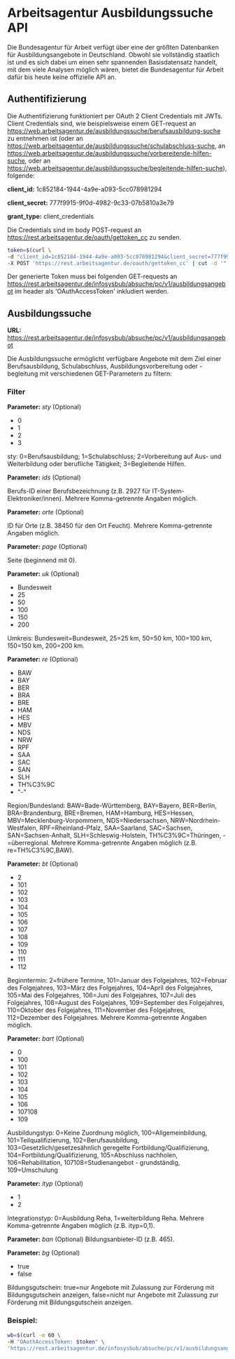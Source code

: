 # Arbeitsagentur Ausbildungssuche API 
Die Bundesagentur für Arbeit verfügt über eine der größten Datenbanken für Ausbildungsangebote in Deutschland. Obwohl sie vollständig staatlich ist und es sich dabei um einen sehr spannenden Basisdatensatz handelt, mit dem viele Analysen möglich wären, bietet die Bundesagentur für Arbeit dafür bis heute keine offizielle API an.


## Authentifizierung
Die Authentifizierung funktioniert per OAuth 2 Client Credentials mit JWTs.
Client Credentials sind, wie beispielsweise einem GET-request an https://web.arbeitsagentur.de/ausbildungssuche/berufsausbildung-suche zu entnehmen ist (oder an https://web.arbeitsagentur.de/ausbildungssuche/schulabschluss-suche, an https://web.arbeitsagentur.de/ausbildungssuche/vorbereitende-hilfen-suche, oder an https://web.arbeitsagentur.de/ausbildungssuche/begleitende-hilfen-suche), folgende:

**client_id:** 1c852184-1944-4a9e-a093-5cc078981294

**client_secret:** 777f9915-9f0d-4982-9c33-07b5810a3e79

**grant_type:** client_credentials

Die Credentials sind im body POST-request an https://rest.arbeitsagentur.de/oauth/gettoken_cc zu senden.

```bash
token=$(curl \
-d "client_id=1c852184-1944-4a9e-a093-5cc078981294&client_secret=777f9915-9f0d-4982-9c33-07b5810a3e79&grant_type=client_credentials" \
-X POST 'https://rest.arbeitsagentur.de/oauth/gettoken_cc' | cut -d '"' -f 4)
```

Der generierte Token muss bei folgenden GET-requests an https://rest.arbeitsagentur.de/infosysbub/absuche/pc/v1/ausbildungsangebot im header als 'OAuthAccessToken' inkludiert werden.


## Ausbildungssuche

**URL:** https://rest.arbeitsagentur.de/infosysbub/absuche/pc/v1/ausbildungsangebot
	

Die Ausbildungssuche ermöglicht verfügbare Angebote mit dem Ziel einer Berufsausbildung, Schulabschluss, Ausbildungsvorbereitung oder -begleitung mit verschiedenen GET-Parametern zu filtern:


### Filter


**Parameter:** *sty*  (Optional)
- 0
- 1
- 2
- 3

sty: 0=Berufsausbildung; 1=Schulabschluss; 2=Vorbereitung auf Aus- und Weiterbildung oder berufliche Tätigkeit; 3=Begleitende Hilfen.


**Parameter:** *ids*  (Optional)

Berufs-ID einer Berufsbezeichnung (z.B. 2927 für IT-System-Elektroniker/innen). Mehrere Komma-getrennte Angaben möglich.


**Parameter:** *orte*  (Optional)

ID für Orte (z.B. 38450 für den Ort Feucht). Mehrere Komma-getrennte Angaben möglich.


**Parameter:** *page* (Optional)

Seite (beginnend mit 0).


**Parameter:** *uk* (Optional)
- Bundesweit
- 25
- 50
- 100
- 150
- 200

Umkreis:  Bundesweit=Bundesweit, 25=25 km, 50=50 km, 100=100 km, 150=150 km, 200=200 km.

**Parameter:** *re*  (Optional)

- BAW
- BAY
- BER
- BRA
- BRE
- HAM
- HES
- MBV
- NDS
- NRW
- RPF
- SAA
- SAC
- SAN
- SLH
- TH%C3%9C
- "-"

Region/Bundesland: BAW=Bade-Württemberg, BAY=Bayern, BER=Berlin, BRA=Brandenburg, BRE=Bremen, HAM=Hamburg, HES=Hessen, MBV=Mecklenburg-Vorpommern, NDS=Niedersachsen, NRW=Nordrhein-Westfalen, RPF=Rheinland-Pfalz, SAA=Saarland, SAC=Sachsen, SAN=Sachsen-Anhalt, SLH=Schleswig-Holstein, TH%C3%9C=Thüringen, -=überregional. Mehrere Komma-getrennte Angaben möglich (z.B. re=TH%C3%9C,BAW).

**Parameter:** *bt* (Optional)
- 2
- 101
- 102
- 103
- 104
- 105
- 106
- 107
- 108
- 109
- 110
- 111
- 112

Beginntermin: 2=frühere Termine, 101=Januar des Folgejahres, 102=Februar des Folgejahres, 103=März des Folgejahres, 104=April des Folgejahres, 105=Mai des Folgejahres, 106=Juni des Folgejahres, 107=Juli des Folgejahres, 108=August des Folgejahres, 109=September des Folgejahres, 110=Oktober des Folgejahres, 111=November des Folgejahres, 112=Dezember des Folgejahres. Mehrere Komma-getrennte Angaben möglich.


**Parameter:** *bart* (Optional)
- 0 
- 100 
- 101
- 102
- 103 
- 104 
- 105
- 106 
- 107108
- 109

Ausbildungstyp: 0=Keine Zuordnung möglich, 100=Allgemeinbildung, 101=Teilqualifizierung, 102=Berufsausbildung, 103=Gesetzlich/gesetzesähnlich geregelte Fortbildung/Qualifizierung, 104=Fortbildung/Qualifizierung, 105=Abschluss nachholen, 106=Rehabilitation,  107108=Studienangebot - grundständig, 109=Umschulung


**Parameter:** *ityp* (Optional)
- 1
- 2

Integrationstyp: 0=Ausbildung Reha, 1=weiterbildung Reha. Mehrere Komma-getrennte Angaben möglich (z.B. ityp=0,1).


**Parameter:** *ban* (Optional)
Bildungsanbieter-ID (z.B. 465). 


**Parameter:** *bg* (Optional)
- true
- false

Bildungsgutschein: true=nur Angebote mit Zulassung zur Förderung mit Bildungsgutschein anzeigen, false=nicht nur Angebote mit Zulassung zur Förderung mit Bildungsgutschein anzeigen.


### Beispiel:

```bash
wb=$(curl -m 60 \
-H "OAuthAccessToken: $token" \
'https://rest.arbeitsagentur.de/infosysbub/absuche/pc/v1/ausbildungsangebot?ids=2927&bg=false&page=0')
```
